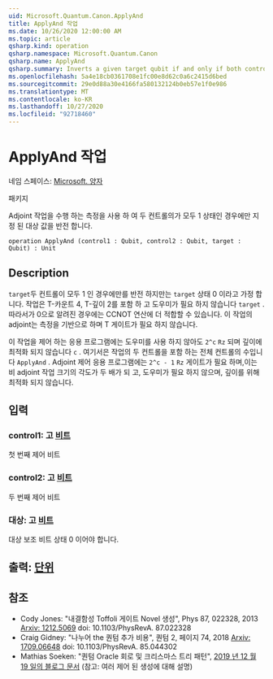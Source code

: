 ```yaml
---
uid: Microsoft.Quantum.Canon.ApplyAnd
title: ApplyAnd 작업
ms.date: 10/26/2020 12:00:00 AM
ms.topic: article
qsharp.kind: operation
qsharp.namespace: Microsoft.Quantum.Canon
qsharp.name: ApplyAnd
qsharp.summary: Inverts a given target qubit if and only if both control qubits are in the 1 state, using measurement to perform the adjoint operation.
ms.openlocfilehash: 5a4e18cb0361708e1fc00e8d62c0a6c2415d6bed
ms.sourcegitcommit: 29e0d88a30e4166fa580132124b0eb57e1f0e986
ms.translationtype: MT
ms.contentlocale: ko-KR
ms.lasthandoff: 10/27/2020
ms.locfileid: "92718460"
---
```

# <a name="applyand-operation"></a>ApplyAnd 작업

네임 스페이스: [Microsoft. 양자](xref:Microsoft.Quantum.Canon)

패키지 [](https://nuget.org/packages/)


Adjoint 작업을 수행 하는 측정을 사용 하 여 두 컨트롤의가 모두 1 상태인 경우에만 지정 된 대상 값을 반전 합니다.

```qsharp
operation ApplyAnd (control1 : Qubit, control2 : Qubit, target : Qubit) : Unit
```


## <a name="description"></a>Description

`target`두 컨트롤이 모두 1 인 경우에만를 반전 하지만는 `target` 상태 0 이라고 가정 합니다.  작업은 T-카운트 4, T-깊이 2를 포함 하 고 도우미가 필요 하지 않습니다 `target` . 따라서가 0으로 알려진 경우에는 CCNOT 연산에 더 적합할 수 있습니다.  이 작업의 adjoint는 측정을 기반으로 하며 T 게이트가 필요 하지 않습니다.

이 작업을 제어 하는 응용 프로그램에는 도우미를 사용 하지 않아도 `2^c` `Rz` 되며 깊이에 최적화 되지 않습니다 `c` . 여기서은 작업의 두 컨트롤을 포함 하는 전체 컨트롤의 수입니다 `ApplyAnd` .  Adjoint 제어 응용 프로그램에는 `2^c - 1` `Rz` 게이트가 필요 하며,이는 비 adjoint 작업 크기의 각도가 두 배가 되 고, 도우미가 필요 하지 않으며, 깊이를 위해 최적화 되지 않습니다.

## <a name="input"></a>입력

### <a name="control1--qubit"></a>control1: 고 [비트](xref:microsoft.quantum.lang-ref.qubit)

첫 번째 제어 비트


### <a name="control2--qubit"></a>control2: 고 [비트](xref:microsoft.quantum.lang-ref.qubit)

두 번째 제어 비트


### <a name="target--qubit"></a>대상: 고 [비트](xref:microsoft.quantum.lang-ref.qubit)

대상 보조 비트 상태 0 이어야 합니다.



## <a name="output--unit"></a>출력: [단위](xref:microsoft.quantum.lang-ref.unit)



## <a name="references"></a>참조

- Cody Jones: "내결함성 Toffoli 게이트 Novel 생성", Phys 87, 022328, 2013 [Arxiv: 1212.5069](https://arxiv.org/abs/1212.5069) doi: 10.1103/PhysRevA. 87.022328
- Craig Gidney: "나누어 the 퀀텀 추가 비용", 퀀텀 2, 페이지 74, 2018 [Arxiv: 1709.06648](https://arxiv.org/abs/1709.06648) doi: 10.1103/PhysRevA. 85.044302
- Mathias Soeken: "퀀텀 Oracle 회로 및 크리스마스 트리 패턴", [2019 년 12 월 19 일의 블로그 문서](https://msoeken.github.io/blog_qac.html) (참고: 여러 제어 된 생성에 대해 설명)
